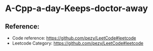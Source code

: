 # A-Cpp-a-day-Keeps-doctor-away

## Reference: 
* Code reference: https://github.com/pezy/LeetCode#leetcode
* Leetcode Category: https://github.com/pezy/LeetCode#leetcode
